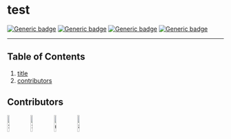 # test
[![Generic badge](https://img.shields.io/badge/.js-42-red.svg)](https://shields.io/) 
[![Generic badge](https://img.shields.io/badge/.json-28%25%0D%0A-red.svg)](https://shields.io/) 
[![Generic badge](https://img.shields.io/badge/.md-14%-fff.svg)](https://shields.io/) 
[![Generic badge](https://img.shields.io/badge/.yml-14%-red.svg)](https://shields.io/)

---
## Table of Contents
1. [title](#title)
2. [contributors](#contributors)
## Contributors
<a href="https://github.com/Spazcool"><img src="https://avatars2.githubusercontent.com/u/17243640?v=4" title="Spazcool" width="10%"/></a> <a href="https://github.com/Sammon123"><img src="https://avatars3.githubusercontent.com/u/61717956?v=4" title="Sammon123" width="10%"/></a> <a href="undefined"><img src="undefined" title="undefined" width="10%"/></a> <a href="https://github.com/89"><img src="https://avatars3.githubusercontent.com/u/34496404?v=4" title="89" width="10%"/></a>
